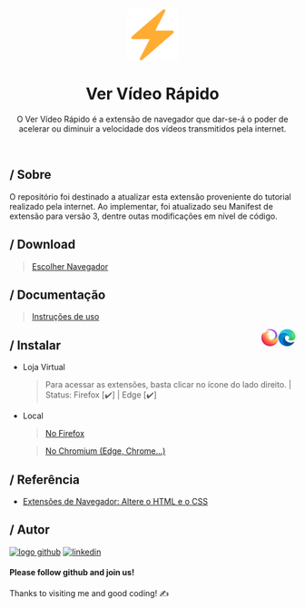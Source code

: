 <div align="center">
  
  <img src="https://raw.githubusercontent.com/gabrielf7/ver-video-rapido/main/vvr-manifest-v3/src/favicon-192x192.png" width="90">
  
  # Ver Vídeo Rápido
  
  O Ver Vídeo Rápido é a extensão de navegador que dar-se-á o poder de acelerar ou diminuir a velocidade dos vídeos transmitidos pela internet.
  
</div>

&nbsp; 

## / Sobre

O repositório foi destinado a atualizar esta extensão proveniente do tutorial realizado pela internet. 
Ao implementar, foi atualizado seu Manifest de extensão para versão 3, dentre outas modificações em nível de código.

## / Download

> [Escolher Navegador](https://github.com/gabrielf7/ver-video-rapido/wiki/Download)

## / Documentação

> [Instruções de uso](https://github.com/gabrielf7/ver-video-rapido/wiki/Documenta%C3%A7%C3%A3o)

[<img src="https://raw.githubusercontent.com/gabrielf7/relogiohd/main/src/img-browser-edge.png" align="right" width="30">](https://microsoftedge.microsoft.com/addons/detail/ver-v%C3%ADdeo-r%C3%A1pido/ckgelbjdgmkmhcfblabiepdpkcknmiho)
[<img src="https://raw.githubusercontent.com/gabrielf7/relogiohd/main/src/img-browser-firefox.png" align="right" width="30">](https://addons.mozilla.org/pt-BR/firefox/addon/ver-v%C3%ADdeo-r%C3%A1pido/)

## / Instalar

- Loja Virtual
  > Para acessar as extensões, basta clicar no ícone do lado direito. | Status: Firefox [:heavy_check_mark:] | Edge [:heavy_check_mark:]

- Local
  > [No Firefox](https://github.com/gabrielf7/ver-video-rapido/wiki/Instala%C3%A7%C3%A3o-no-Firefox)

  > [No Chromium (Edge, Chrome...)](https://github.com/gabrielf7/ver-video-rapido/wiki/Instala%C3%A7%C3%A3o-no-Navegador-Baseado-no-Chromium)

## / Referência

 - [Extensões de Navegador: Altere o HTML e o CSS](https://www.youtube.com/playlist?list=PLfSqK8SbGpecreDXpmSbX84jUkqpGGgqf)

## / Autor

[![logo github](https://img.shields.io/badge/GitHub-100000?style=for-the-badge&logo=github&logoColor=white)](https://github.com/gabrielf7)
[![linkedin](https://img.shields.io/badge/linkedin-0A66C2?style=for-the-badge&logo=linkedin&logoColor=white)](https://www.linkedin.com/in/gabrielf5/)

#### Please follow github and join us!
Thanks to visiting me and good coding! :writing_hand: 
